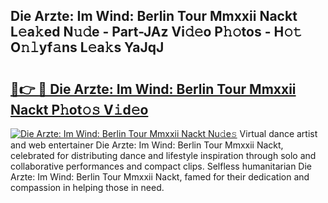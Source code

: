 ## Die Arzte: Im Wind: Berlin Tour Mmxxii Nackt L𝚎a𝚔ed N𝚞𝚍e - Part-JAz Vi𝚍𝚎o P𝚑𝚘tos - H𝚘𝚝 O𝚗𝚕yf𝚊ns L𝚎a𝚔s YaJqJ

# <h2><a href="http://kf53kr1.oniu.top/?m=Die+Arzte%3a+Im+Wind%3a+Berlin+Tour+Mmxxii+Nackt">🔗👉 🔴 Die Arzte: Im Wind: Berlin Tour Mmxxii Nackt P𝚑ot𝚘𝚜 V𝚒d𝚎o</a></h2>

[![Die Arzte: Im Wind: Berlin Tour Mmxxii Nackt Nu𝚍e𝚜](https://i.imgur.com/0qMVB7G.gif)](http://kf53kr1.oniu.top/?m=Die+Arzte%3a+Im+Wind%3a+Berlin+Tour+Mmxxii+Nackt)
Virtual dance artist and web entertainer Die Arzte: Im Wind: Berlin Tour Mmxxii Nackt, celebrated for distributing dance and lifestyle inspiration through solo and collaborative performances and compact clips. Selfless humanitarian Die Arzte: Im Wind: Berlin Tour Mmxxii Nackt, famed for their dedication and compassion in helping those in need.  
